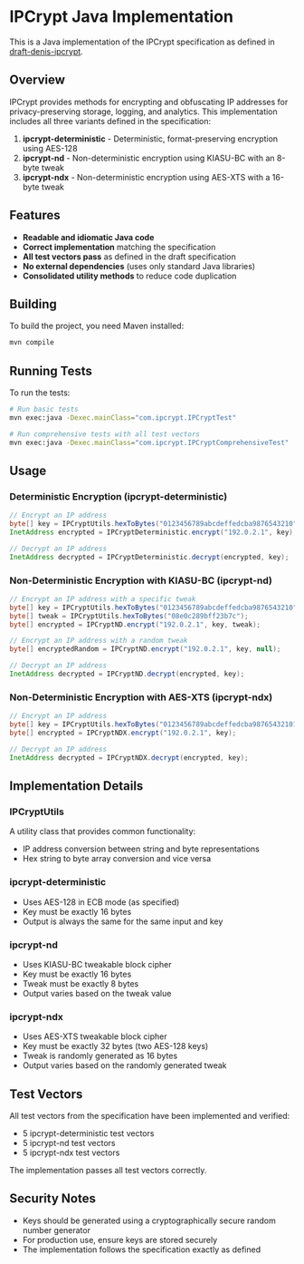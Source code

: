 # IPCrypt Java Implementation

This is a Java implementation of the IPCrypt specification as defined in [draft-denis-ipcrypt](https://github.com/jedisct1/draft-denis-ipcrypt).

## Overview

IPCrypt provides methods for encrypting and obfuscating IP addresses for privacy-preserving storage, logging, and analytics. This implementation includes all three variants defined in the specification:

1. **ipcrypt-deterministic** - Deterministic, format-preserving encryption using AES-128
2. **ipcrypt-nd** - Non-deterministic encryption using KIASU-BC with an 8-byte tweak
3. **ipcrypt-ndx** - Non-deterministic encryption using AES-XTS with a 16-byte tweak

## Features

- **Readable and idiomatic Java code**
- **Correct implementation** matching the specification
- **All test vectors pass** as defined in the draft specification
- **No external dependencies** (uses only standard Java libraries)
- **Consolidated utility methods** to reduce code duplication

## Building

To build the project, you need Maven installed:

```bash
mvn compile
```

## Running Tests

To run the tests:

```bash
# Run basic tests
mvn exec:java -Dexec.mainClass="com.ipcrypt.IPCryptTest"

# Run comprehensive tests with all test vectors
mvn exec:java -Dexec.mainClass="com.ipcrypt.IPCryptComprehensiveTest"
```

## Usage

### Deterministic Encryption (ipcrypt-deterministic)

```java
// Encrypt an IP address
byte[] key = IPCryptUtils.hexToBytes("0123456789abcdeffedcba9876543210");
InetAddress encrypted = IPCryptDeterministic.encrypt("192.0.2.1", key);

// Decrypt an IP address
InetAddress decrypted = IPCryptDeterministic.decrypt(encrypted, key);
```

### Non-Deterministic Encryption with KIASU-BC (ipcrypt-nd)

```java
// Encrypt an IP address with a specific tweak
byte[] key = IPCryptUtils.hexToBytes("0123456789abcdeffedcba9876543210");
byte[] tweak = IPCryptUtils.hexToBytes("08e0c289bff23b7c");
byte[] encrypted = IPCryptND.encrypt("192.0.2.1", key, tweak);

// Encrypt an IP address with a random tweak
byte[] encryptedRandom = IPCryptND.encrypt("192.0.2.1", key, null);

// Decrypt an IP address
InetAddress decrypted = IPCryptND.decrypt(encrypted, key);
```

### Non-Deterministic Encryption with AES-XTS (ipcrypt-ndx)

```java
// Encrypt an IP address
byte[] key = IPCryptUtils.hexToBytes("0123456789abcdeffedcba98765432101032547698badcfeefcdab8967452301");
byte[] encrypted = IPCryptNDX.encrypt("192.0.2.1", key);

// Decrypt an IP address
InetAddress decrypted = IPCryptNDX.decrypt(encrypted, key);
```

## Implementation Details

### IPCryptUtils

A utility class that provides common functionality:
- IP address conversion between string and byte representations
- Hex string to byte array conversion and vice versa

### ipcrypt-deterministic

- Uses AES-128 in ECB mode (as specified)
- Key must be exactly 16 bytes
- Output is always the same for the same input and key

### ipcrypt-nd

- Uses KIASU-BC tweakable block cipher
- Key must be exactly 16 bytes
- Tweak must be exactly 8 bytes
- Output varies based on the tweak value

### ipcrypt-ndx

- Uses AES-XTS tweakable block cipher
- Key must be exactly 32 bytes (two AES-128 keys)
- Tweak is randomly generated as 16 bytes
- Output varies based on the randomly generated tweak

## Test Vectors

All test vectors from the specification have been implemented and verified:

- 5 ipcrypt-deterministic test vectors
- 5 ipcrypt-nd test vectors  
- 5 ipcrypt-ndx test vectors

The implementation passes all test vectors correctly.

## Security Notes

- Keys should be generated using a cryptographically secure random number generator
- For production use, ensure keys are stored securely
- The implementation follows the specification exactly as defined